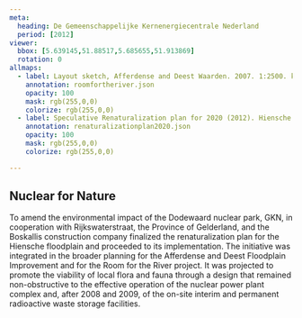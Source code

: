 ```yaml
---
meta:
  heading: De Gemeenschappelijke Kernenergiecentrale Nederland
  period: [2012]
viewer:
  bbox: [5.639145,51.88517,5.685655,51.913869]
  rotation: 0
allmaps:
  - label: Layout sketch, Afferdense and Deest Waarden. 2007. 1:2500. k Boskalis B.V. Rijkswaterstaat Oost-Nederland. Rijkswaterstaat Oost-Nederland.  
    annotation: roomfortheriver.json
    opacity: 100
    mask: rgb(255,0,0)
    colorize: rgb(255,0,0)
  - label: Speculative Renaturalization plan for 2020 (2012). Hiensche Waarden. 2023. 420x240 mm. Scale 1:10000. The Berlage. Based on Intervention plan, floodplain improvement. Afferdense and Deest Waarden. 2012. Scale 1:2500. Rijkswaterstaat.
    annotation: renaturalizationplan2020.json
    opacity: 100
    mask: rgb(255,0,0)
    colorize: rgb(255,0,0)

---
```


## Nuclear for Nature

To amend the environmental impact of the Dodewaard nuclear park, GKN, in cooperation with Rijkswaterstraat, the Province of Gelderland, and the Boskallis construction company finalized the renaturalization plan for the Hiensche floodplain and proceeded to its implementation. The initiative was integrated in the broader planning for the Afferdense and Deest Floodplain Improvement and for the Room for the River project. It was projected to promote the viability of local flora and fauna through a design that remained non-obstructive to the effective operation of the nuclear power plant complex and, after 2008 and 2009, of the on-site interim and permanent radioactive waste storage facilities.

